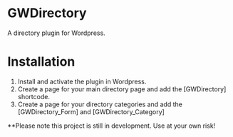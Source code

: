 # GWDirectory

A directory plugin for Wordpress.

# Installation

1. Install and activate the plugin in Wordpress.
2. Create a page for your main directory page and add the [GWDirectory] shortcode.
3. Create a page for your directory categories and add the [GWDirectory_Form] and [GWDirectory_Category]

**Please note this project is still in development.  Use at your own risk!
